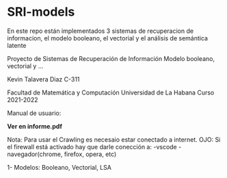 # SRI-models

En este repo están implementados 3 sistemas de recuperacion de informacion, el modelo booleano, el vectorial y el análisis de semántica latente

Proyecto de Sistemas de Recuperación de Información
Modelo booleano, vectorial y ...

Kevin Talavera Diaz C-311

Facultad de Matemática y Computación
Universidad de La Habana
Curso 2021-2022

Manual de usuario:

**Ver en informe.pdf**

Nota:
Para usar el Crawling es necesaio estar conectado a internet.
OJO: Si el firewall está activado hay que darle conección a:
 -vscode
 -navegador(chrome, firefox, opera, etc)

1- Modelos: Booleano, Vectorial, LSA
